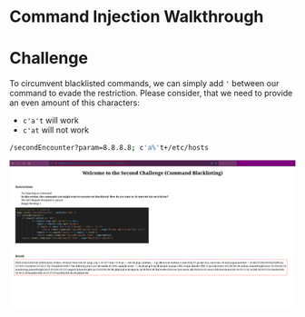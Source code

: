 # Command Injection Walkthrough

# Challenge
To circumvent blacklisted commands, we can simply add `'` between our command to evade the restriction. Please consider, that we need to provide an even amount of this characters: 
- `c'a't` will work
- `c'at` will not work

```bash
/secondEncounter?param=8.8.8.8; c'a%'t+/etc/hosts
```

![secondEncounterSolution](media/secondEncounterSolution.png)